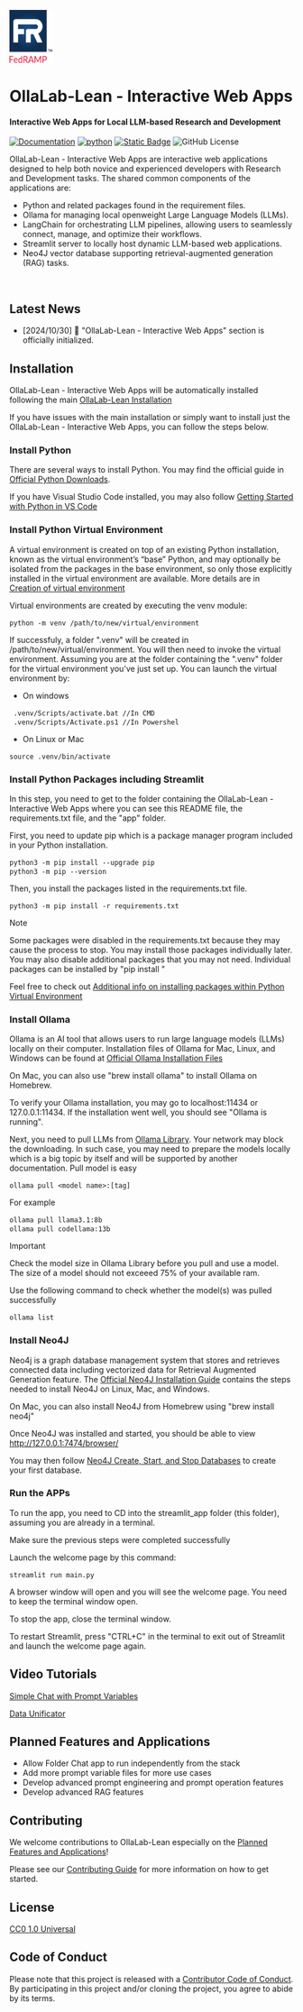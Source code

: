 <img src="https://github.com/GSA/fedramp-automation/raw/master/assets/FedRAMP_LOGO.png" alt="FedRAMP" width="76" height="94"><br />

# OllaLab-Lean - Interactive Web Apps

<h4>Interactive Web Apps for Local LLM-based Research and Development</h4>

[![Documentation](https://img.shields.io/badge/docs-latest-brightgreen.svg?style=flat)]()
[![python](https://img.shields.io/badge/python-3.11-green)]()
[![Static Badge](https://img.shields.io/badge/release-0.1-green?style=flat&color=green)]()
![GitHub License](https://img.shields.io/github/license/GSA/FedRAMP-OllaLab-Lean)

OllaLab-Lean - Interactive Web Apps are interactive web applications designed to help both novice and experienced developers with Research and Development tasks. The shared common components of the applications are:
- Python and related packages found in the requirement files.
- Ollama for managing local openweight Large Language Models (LLMs).
- LangChain for orchestrating LLM pipelines, allowing users to seamlessly connect, manage, and optimize their workflows.
- Streamlit server to locally host dynamic LLM-based web applications.
- Neo4J vector database supporting retrieval-augmented generation (RAG) tasks.

 &nbsp;

## Latest News
* [2024/10/30] 🚀 "OllaLab-Lean - Interactive Web Apps" section is officially initialized.

## Installation
OllaLab-Lean - Interactive Web Apps will be automatically installed following the main [OllaLab-Lean Installation](https://github.com/GSA/FedRAMP-OllaLab-Lean/tree/main#installation)

If you have issues with the main installation or simply want to install just the OllaLab-Lean - Interactive Web Apps, you can follow the steps below.

### Install Python
There are several ways to install Python. You may find the official guide in [Official Python Downloads](https://www.python.org/downloads/).

If you have Visual Studio Code installed, you may also follow [Getting Started with Python in VS Code](https://code.visualstudio.com/docs/python/python-tutorial)

### Install Python Virtual Environment
A virtual environment is created on top of an existing Python installation, known as the virtual environment’s “base” Python, and may optionally be isolated from the packages in the base environment, so only those explicitly installed in the virtual environment are available. More details are in [Creation of virtual environment](https://docs.python.org/3/library/venv.html)

Virtual environments are created by executing the venv module:
```
python -m venv /path/to/new/virtual/environment
```
If successfuly, a folder ".venv" will be created in /path/to/new/virtual/environment. You will then need to invoke the virtual environment. Assuming you are at the folder containing the ".venv" folder for the virtual environment you've just set up. You can launch the virtual environment by:
- On windows
```
 .venv/Scripts/activate.bat //In CMD
 .venv/Scripts/Activate.ps1 //In Powershel
```
- On Linux or Mac
```
source .venv/bin/activate
```

### Install Python Packages including Streamlit
In this step, you need to get to the folder containing the OllaLab-Lean - Interactive Web Apps where you can see this README file, the requirements.txt file, and the "app" folder. 

First, you need to update pip which is a package manager program included in your Python installation.
```
python3 -m pip install --upgrade pip
python3 -m pip --version
```

Then, you install the packages listed in the requirements.txt file.
```
python3 -m pip install -r requirements.txt
```

>[!NOTE]
>Some packages were disabled in the requirements.txt because they may cause the process to stop.
>You may install those packages individually later. You may also disable additional packages that you may not need.
>Individual packages can be installed by "pip install <package name>"

Feel free to check out [Additional info on installing packages within Python Virtual Environment](https://packaging.python.org/en/latest/guides/installing-using-pip-and-virtual-environments/)

### Install Ollama
Ollama is an AI tool that allows users to run large language models (LLMs) locally on their computer.
Installation files of Ollama for Mac, Linux, and Windows can be found at [Official Ollama Installation Files](https://ollama.com/download)

On Mac, you can also use "brew install ollama" to install Ollama on Homebrew.

To verify your Ollama installation, you may go to localhost:11434 or 127.0.0.1:11434. If the installation went well, you should see "Ollama is running".

Next, you need to pull LLMs from [Ollama Library](https://ollama.com/library). Your network may block the downloading. In such case, you may need to prepare the models locally which is a big topic by itself and will be supported by another documentation. Pull model is easy
```
ollama pull <model name>:[tag]
```
For example
```
ollama pull llama3.1:8b
ollama pull codellama:13b
```

> [!IMPORTANT]
> Check the model size in Ollama Library before you pull and use a model. The size of a model should not exceeed 75% of your available ram.

Use the following command to check whether the model(s) was pulled successfully
```
ollama list
```

### Install Neo4J
Neo4j is a graph database management system that stores and retrieves connected data including vectorized data for Retrieval Augmented Generation feature. The [Official Neo4J Installation Guide](https://neo4j.com/docs/operations-manual/current/installation/) contains the steps needed to install Neo4J on Linux, Mac, and Windows.

On Mac, you can also install Neo4J from Homebrew using "brew install neo4j"

Once Neo4J was installed and started, you should be able to view http://127.0.0.1:7474/browser/

You may then follow [Neo4J Create, Start, and Stop Databases](https://neo4j.com/docs/operations-manual/current/database-administration/standard-databases/create-databases/) to create your first database. 

### Run the APPs
To run the app, you need to CD into the streamlit_app folder (this folder), assuming you are already in a terminal.

Make sure the previous steps were completed successfully

Launch the welcome page by this command:
```
streamlit run main.py
```

A browser window will open and you will see the welcome page. You need to keep the terminal window open.

To stop the app, close the terminal window.

To restart Streamlit, press "CTRL+C" in the terminal to exit out of Streamlit and launch the welcome page again.

## Video Tutorials
[Simple Chat with Prompt Variables](https://www.youtube.com/watch?v=RVXsOwVNsxU)

[Data Unificator](https://www.youtube.com/watch?v=5YRb31qDGXw)

## Planned Features and Applications
- Allow Folder Chat app to run independently from the stack
- Add more prompt variable files for more use cases
- Develop advanced prompt engineering and prompt operation features
- Develop advanced RAG features

## Contributing

We welcome contributions to OllaLab-Lean especially on the [Planned Features and Applications](#planned-features-and-applications)! 

Please see our [Contributing Guide](https://github.com/GSA/FedRAMP-OllaLab-Lean/blob/main/CONTRIBUTING.md) for more information on how to get started.

## License

[CC0 1.0 Universal](https://github.com/GSA/FedRAMP-OllaLab-Lean/blob/main/LICENSE)

## Code of Conduct

Please note that this project is released with a [Contributor Code of Conduct](https://github.com/GSA/FedRAMP-OllaLab-Lean/blob/main/CODE_OF_CONDUCT.md). By participating in this project and/or cloning the project, you agree to abide by its terms.
